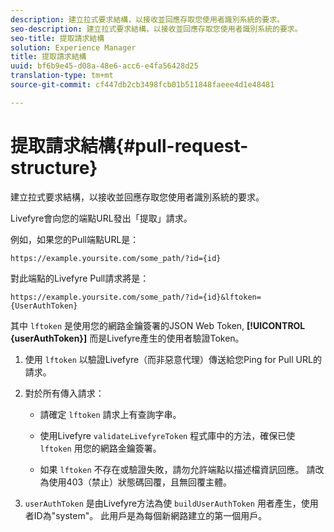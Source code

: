 ```yaml
---
description: 建立拉式要求結構，以接收並回應存取您使用者識別系統的要求。
seo-description: 建立拉式要求結構，以接收並回應存取您使用者識別系統的要求。
seo-title: 提取請求結構
solution: Experience Manager
title: 提取請求結構
uuid: bf6b9e45-d08a-48e6-acc6-e4fa56428d25
translation-type: tm+mt
source-git-commit: cf447db2cb3498fcb01b511848faeee4d1e48481

---
```



# 提取請求結構{#pull-request-structure}

建立拉式要求結構，以接收並回應存取您使用者識別系統的要求。

Livefyre會向您的端點URL發出「提取」請求。

例如，如果您的Pull端點URL是：

```
https://example.yoursite.com/some_path/?id={id}
```

對此端點的Livefyre Pull請求將是：

```
https://example.yoursite.com/some_path/?id={id}&lftoken={UserAuthToken}
```

其中 `lftoken` 是使用您的網路金鑰簽署的JSON Web Token, **[!UICONTROL {userAuthToken}]** 而是Livefyre產生的使用者驗證Token。

1. 使用 `lftoken` 以驗證Livefyre（而非惡意代理）傳送給您Ping for Pull URL的請求。
1. 對於所有傳入請求：

   * 請確定 `lftoken` 請求上有查詢字串。
   * 使用Livefyre `validateLivefyreToken` 程式庫中的方法，確保已使 `lftoken` 用您的網路金鑰簽署。

   * 如果 `lftoken` 不存在或驗證失敗，請勿允許端點以描述檔資訊回應。 請改為使用403（禁止）狀態碼回覆，且無回覆主體。

1. `userAuthToken` 是由Livefyre方法為使 `buildUserAuthToken` 用者產生，使用者ID為"system"。 此用戶是為每個新網路建立的第一個用戶。
